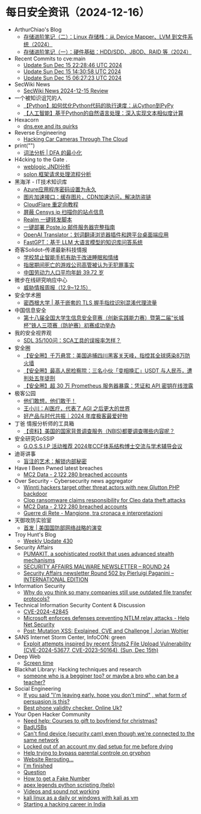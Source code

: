 # 每日安全资讯（2024-12-16）

- ArthurChiao's Blog
  - [存储进阶笔记（二）：Linux 存储栈：从 Device Mapper、LVM 到文件系统（2024）](https://arthurchiao.github.io/blog/storage-advanced-notes-2-zh/)
  - [存储进阶笔记（一）：硬件基础：HDD/SDD、JBOD、RAID 等（2024）](https://arthurchiao.github.io/blog/storage-advanced-notes-1-zh/)
- Recent Commits to cve:main
  - [Update Sun Dec 15 22:28:46 UTC 2024](https://github.com/trickest/cve/commit/e82dff99921175415d967a83a352e6a30da9fbf3)
  - [Update Sun Dec 15 14:30:58 UTC 2024](https://github.com/trickest/cve/commit/de9f6dc11f7cc2845deab45d9fb9c114746d9ba0)
  - [Update Sun Dec 15 06:27:23 UTC 2024](https://github.com/trickest/cve/commit/1f587bb06a0bb503f1fe4a7d11d87bf2d309495c)
- SecWiki News
  - [SecWiki News 2024-12-15 Review](http://www.sec-wiki.com/?2024-12-15)
- 一个被知识诅咒的人
  - [【Python】如何优化Python代码的执行速度：从Cython到PyPy](https://blog.csdn.net/nokiaguy/article/details/144480583)
  - [【人工智能】基于Python的自然语言处理：深入实现文本相似度计算](https://blog.csdn.net/nokiaguy/article/details/144480576)
- Hexacorn
  - [dns.exe and its quirks](https://www.hexacorn.com/blog/2024/12/15/dns-exe-and-its-quirks/)
- Reverse Engineering
  - [Hacking Car Cameras Through The Cloud](https://www.reddit.com/r/ReverseEngineering/comments/1heqdub/hacking_car_cameras_through_the_cloud/)
- print("")
  - [词法分析 | DFA 的最小化](https://www.o2oxy.cn/4290.html)
- H4cking to the Gate .
  - [weblogic JNDI分析](https://h4cking2thegate.github.io/posts/20587/)
  - [solon 框架请求处理流程分析](https://h4cking2thegate.github.io/posts/43828/)
- 黑海洋 - IT技术知识库
  - [Azure应用程序密码设置为永久](https://www.upx8.com/4583)
  - [图片加速接口：缓存图片，CDN加速访问，解决防盗链](https://www.upx8.com/4582)
  - [CloudFlare 重定向教程](https://www.upx8.com/4580)
  - [屏蔽 Censys ip 扫描你的站点信息](https://www.upx8.com/4579)
  - [Realm 一键转发脚本](https://www.upx8.com/4578)
  - [一键部署 Poste.io 邮件服务器完整指南](https://www.upx8.com/4577)
  - [OpenAI Translator：划词翻译浏览器插件和跨平台桌面端应用](https://www.upx8.com/4573)
  - [FastGPT：基于 LLM 大语言模型的知识库问答系统](https://www.upx8.com/4572)
- 奇客Solidot–传递最新科技情报
  - [学校禁止智能手机有助于改进睡眠和情绪](https://www.solidot.org/story?sid=80055)
  - [指居期间死亡的游戏公司高管被认为无犯罪事实](https://www.solidot.org/story?sid=80054)
  - [中国劳动力人口平均年龄 39.72 岁](https://www.solidot.org/story?sid=80053)
- 微步在线研究响应中心
  - [威胁情报周报（12.9~12.15）](https://mp.weixin.qq.com/s?__biz=Mzg5MTc3ODY4Mw==&mid=2247507558&idx=1&sn=07bebddca30fe15f55cf8815a31fb2fb&chksm=cfcabd72f8bd3464d2a7d56a01b41f156af5c596bc85a37257bec5c1d23120129fdb4cbcedc2&scene=58&subscene=0#rd)
- 安全学术圈
  - [密西根大学 | 基于嵌套的 TLS 握手指纹识别混淆代理流量](https://mp.weixin.qq.com/s?__biz=MzU5MTM5MTQ2MA==&mid=2247491461&idx=1&sn=71b5e815f8c2dbbb36473d7031fadf06&chksm=fe2ee00ec959691842d5000789a0fe68c1b1dfc71b2f69ec23dd8a8c20df8eace345eb8b424a&scene=58&subscene=0#rd)
- 中国信息安全
  - [第十八届全国大学生信息安全竞赛（创新实践能力赛）暨第二届“长城杯”铁人三项赛（防护赛）初赛成功举办](https://mp.weixin.qq.com/s?__biz=MzA5MzE5MDAzOA==&mid=2664232132&idx=1&sn=e60eafd9e9852b446d66887a4d23d365&chksm=8b59f63dbc2e7f2b246f6b8964af83be624e8bd5969b79796398972e6487907c7bcff13bb1c9&scene=58&subscene=0#rd)
- 我的安全视界观
  - [SDL 35/100问：SCA工具的误报率怎样？](https://mp.weixin.qq.com/s?__biz=MzI3Njk2OTIzOQ==&mid=2247486391&idx=1&sn=40b5d75639ae82deed4c2cbb0f8f06e0&chksm=eb6c29cfdc1ba0d9c40556b78df5a306474f11c95bd5e8891dfba141dfc7479b8857e1940682&scene=58&subscene=0#rd)
- 安全圈
  - [【安全圈】千万悬赏：美国追捕四川黑客关天峰，指控其全球感染8万防火墙](https://mp.weixin.qq.com/s?__biz=MzIzMzE4NDU1OQ==&mid=2652066618&idx=1&sn=a53c860727d887307f935b429a2162da&chksm=f36e7f7ac419f66c205a816292349765947903575f5b0ceaddbc1a4a2fdd3549060fdfa9a55c&scene=58&subscene=0#rd)
  - [【安全圈】最高人民检察院：三名小伙「变相换汇」USDT 与人民币，遭判处五年徒刑](https://mp.weixin.qq.com/s?__biz=MzIzMzE4NDU1OQ==&mid=2652066618&idx=2&sn=7387c9bfc5ce3c826968c7e7dc0ec037&chksm=f36e7f7ac419f66cdf68c982c354c8a47560f35985fc9772295495a72f686d61c9013f09ac08&scene=58&subscene=0#rd)
  - [【安全圈】超 30 万 Prometheus 服务器暴露：凭证和 API 密钥在线泄露](https://mp.weixin.qq.com/s?__biz=MzIzMzE4NDU1OQ==&mid=2652066618&idx=3&sn=e357cb32259162fcaa4e589951d9e4ea&chksm=f36e7f7ac419f66c8c355db59f14018402fb0a3cec7403d17da621251c17d96fb69baabea25f&scene=58&subscene=0#rd)
- 极客公园
  - [他们敢想，他们敢干！](https://mp.weixin.qq.com/s?__biz=MTMwNDMwODQ0MQ==&mid=2653069644&idx=1&sn=19f3de5754f6bf54e2db266c9e2622e8&chksm=7e57dcfa492055ec0a5c23e27d7a3ee62fb9990e3924656bc6e568e429ee4b0d918e9d802cc6&scene=58&subscene=0#rd)
  - [王小川：AI医疗，代表了 AGI 之后更大的世界](https://mp.weixin.qq.com/s?__biz=MTMwNDMwODQ0MQ==&mid=2653069613&idx=1&sn=10e61dc6580cc83f032def83ef3be550&chksm=7e57dc9b4920558d9f5ed76743b971cf1762944f359ba8fafef7e71d745f1d8db7f587898905&scene=58&subscene=0#rd)
  - [好产品与时代共振｜2024 年度极客最爱好物](https://mp.weixin.qq.com/s?__biz=MTMwNDMwODQ0MQ==&mid=2653069613&idx=2&sn=977de7ee55bbb39d6c4ea75cb27d01dc&chksm=7e57dc9b4920558dc907a669f103ff21aa89ace1337a24c4e07ce4c0abd8da7dda8205c569bb&scene=58&subscene=0#rd)
- 丁爸 情报分析师的工具箱
  - [【资料】美国的国家背景调查服务（NBIS)都要调查哪些内容呢？](https://mp.weixin.qq.com/s?__biz=MzI2MTE0NTE3Mw==&mid=2651148170&idx=1&sn=3af7c7fb214c799ef37e1a0499a102b5&chksm=f1af38b0c6d8b1a69fc461d722dd572946f35a012350305aeb344eaf3b23d2157b52f998e65e&scene=58&subscene=0#rd)
- 安全研究GoSSIP
  - [G.O.S.S.I.P 活动推荐 2024年CCF体系结构博士交流与学术辅导会议](https://mp.weixin.qq.com/s?__biz=Mzg5ODUxMzg0Ng==&mid=2247499425&idx=1&sn=d669bc06ee0f7fdad07775645e518b66&chksm=c063d078f714596eb02cdda782ca534106c19255c91bbe48a2e72dae1abd8357872f912578b7&scene=58&subscene=0#rd)
- 迪哥讲事
  - [盲注的艺术：解锁内部秘密](https://mp.weixin.qq.com/s?__biz=MzIzMTIzNTM0MA==&mid=2247496609&idx=1&sn=8829f8aa2b4c0c7723874684d717ef8b&chksm=e8a5f9c2dfd270d4ef4dc73343c80c1f6c8fdce9325e9dbe629f587e1398dea3b4b8859cf63f&scene=58&subscene=0#rd)
- Have I Been Pwned latest breaches
  - [MC2 Data - 2,122,280 breached accounts](https://haveibeenpwned.com/PwnedWebsites#MC2Data)
- Over Security - Cybersecurity news aggregator
  - [Winnti hackers target other threat actors with new Glutton PHP backdoor](https://www.bleepingcomputer.com/news/security/winnti-hackers-target-other-threat-actors-with-new-glutton-php-backdoor/)
  - [Clop ransomware claims responsibility for Cleo data theft attacks](https://www.bleepingcomputer.com/news/security/clop-ransomware-claims-responsibility-for-cleo-data-theft-attacks/)
  - [MC2 Data - 2,122,280 breached accounts](https://haveibeenpwned.com/PwnedWebsites#MC2Data)
  - [Guerre di Rete - Mangione, tra cronaca e interpretazioni](https://guerredirete.substack.com/p/guerre-di-rete-mangione-tra-cronaca)
- 天御攻防实验室
  - [首发 | 美国国防部网络战略的演变](https://mp.weixin.qq.com/s?__biz=MzU0MzgyMzM2Nw==&mid=2247486174&idx=1&sn=7557d561e51c274a6fa2659698947c87&chksm=fb04c9b6cc7340a086eda9279479e53a05ac67581d1ff27cb90d2b195da2851bfb1a68b82072&scene=58&subscene=0#rd)
- Troy Hunt's Blog
  - [Weekly Update 430](https://www.troyhunt.com/weekly-update-430/)
- Security Affairs
  - [PUMAKIT, a sophisticated rootkit that uses advanced stealth mechanisms](https://securityaffairs.com/172016/malware/pumakit-sophisticated-rootkit.html)
  - [SECURITY AFFAIRS MALWARE NEWSLETTER – ROUND 24](https://securityaffairs.com/172002/malware/security-affairs-malware-newsletter-round-24.html)
  - [Security Affairs newsletter Round 502 by Pierluigi Paganini – INTERNATIONAL EDITION](https://securityaffairs.com/171995/uncategorized/security-affairs-newsletter-round-502-by-pierluigi-paganini-international-edition.html)
- Information Security
  - [Why do you think so many companies still use outdated file transfer protocols?](https://www.reddit.com/r/Information_Security/comments/1hehemt/why_do_you_think_so_many_companies_still_use/)
- Technical Information Security Content & Discussion
  - [CVE-2024-42845](https://www.reddit.com/r/netsec/comments/1hf33yz/cve202442845/)
  - [Microsoft enforces defenses preventing NTLM relay attacks - Help Net Security](https://www.reddit.com/r/netsec/comments/1heqfdd/microsoft_enforces_defenses_preventing_ntlm_relay/)
  - [Post: Mutation XSS: Explained, CVE and Challenge | Jorian Woltjer](https://www.reddit.com/r/netsec/comments/1heu5th/post_mutation_xss_explained_cve_and_challenge/)
- SANS Internet Storm Center, InfoCON: green
  - [Exploit attempts inspired by recent Struts2 File Upload Vulnerability (CVE-2024-53677, CVE-2023-50164), (Sun, Dec 15th)](https://isc.sans.edu/diary/rss/31520)
- Deep Web
  - [Screen time](https://www.reddit.com/r/deepweb/comments/1heivr9/screen_time/)
- Blackhat Library: Hacking techniques and research
  - [someone who is a begginer too? or maybe a bro who can be a teacher?](https://www.reddit.com/r/blackhat/comments/1hem9ws/someone_who_is_a_begginer_too_or_maybe_a_bro_who/)
- Social Engineering
  - [If you said "I'm leaving early. hope you don't mind" , what form of persuasion is this?](https://www.reddit.com/r/SocialEngineering/comments/1her6i0/if_you_said_im_leaving_early_hope_you_dont_mind/)
  - [Best phone validity checker. Online Uk?](https://www.reddit.com/r/SocialEngineering/comments/1hehnyf/best_phone_validity_checker_online_uk/)
- Your Open Hacker Community
  - [Need help: Courses to gift to boyfriend for christmas?](https://www.reddit.com/r/HowToHack/comments/1hevopn/need_help_courses_to_gift_to_boyfriend_for/)
  - [BadUSBs](https://www.reddit.com/r/HowToHack/comments/1heyxxk/badusbs/)
  - [Can't find device (security cam) even though we're connected to the same network](https://www.reddit.com/r/HowToHack/comments/1hetg3o/cant_find_device_security_cam_even_though_were/)
  - [Locked out of an account my dad setup for me before dying](https://www.reddit.com/r/HowToHack/comments/1hev2fk/locked_out_of_an_account_my_dad_setup_for_me/)
  - [Help trying to bypass parental controle on gryphon](https://www.reddit.com/r/HowToHack/comments/1hf2uhv/help_trying_to_bypass_parental_controle_on_gryphon/)
  - [Website Rerouting...](https://www.reddit.com/r/HowToHack/comments/1hem900/website_rerouting/)
  - [I'm finished](https://www.reddit.com/r/HowToHack/comments/1heuw7l/im_finished/)
  - [Question](https://www.reddit.com/r/HowToHack/comments/1hemven/question/)
  - [How to get a Fake Number](https://www.reddit.com/r/HowToHack/comments/1heopz7/how_to_get_a_fake_number/)
  - [apex legends python scripting (help)](https://www.reddit.com/r/HowToHack/comments/1heqbgp/apex_legends_python_scripting_help/)
  - [Videos and sound not working](https://www.reddit.com/r/HowToHack/comments/1hemz0m/videos_and_sound_not_working/)
  - [kali linux as a daily or windows with kali as vm](https://www.reddit.com/r/HowToHack/comments/1henvch/kali_linux_as_a_daily_or_windows_with_kali_as_vm/)
  - [Starting a hacking career in India](https://www.reddit.com/r/HowToHack/comments/1henjna/starting_a_hacking_career_in_india/)

